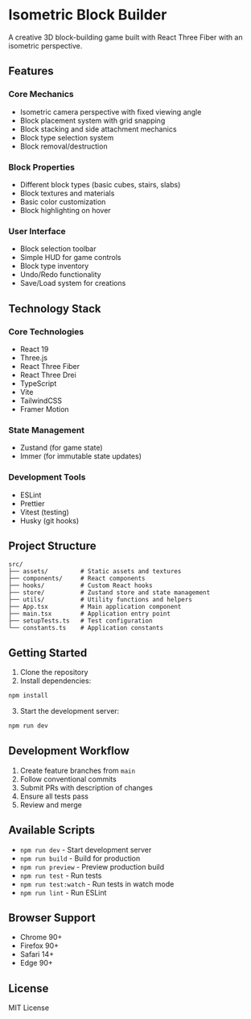 # Isometric Block Builder

A creative 3D block-building game built with React Three Fiber with an isometric perspective.

## Features

### Core Mechanics

- Isometric camera perspective with fixed viewing angle
- Block placement system with grid snapping
- Block stacking and side attachment mechanics
- Block type selection system
- Block removal/destruction

### Block Properties

- Different block types (basic cubes, stairs, slabs)
- Block textures and materials
- Basic color customization
- Block highlighting on hover

### User Interface

- Block selection toolbar
- Simple HUD for game controls
- Block type inventory
- Undo/Redo functionality
- Save/Load system for creations

## Technology Stack

### Core Technologies

- React 19
- Three.js
- React Three Fiber
- React Three Drei
- TypeScript
- Vite
- TailwindCSS
- Framer Motion

### State Management

- Zustand (for game state)
- Immer (for immutable state updates)

### Development Tools

- ESLint
- Prettier
- Vitest (testing)
- Husky (git hooks)

## Project Structure

```
src/
├── assets/         # Static assets and textures
├── components/     # React components
├── hooks/          # Custom React hooks
├── store/          # Zustand store and state management
├── utils/          # Utility functions and helpers
├── App.tsx         # Main application component
├── main.tsx        # Application entry point
├── setupTests.ts   # Test configuration
└── constants.ts    # Application constants
```

## Getting Started

1. Clone the repository
2. Install dependencies:

```bash
npm install
```

3. Start the development server:

```bash
npm run dev
```

## Development Workflow

1. Create feature branches from `main`
2. Follow conventional commits
3. Submit PRs with description of changes
4. Ensure all tests pass
5. Review and merge

## Available Scripts

- `npm run dev` - Start development server
- `npm run build` - Build for production
- `npm run preview` - Preview production build
- `npm run test` - Run tests
- `npm run test:watch` - Run tests in watch mode
- `npm run lint` - Run ESLint

## Browser Support

- Chrome 90+
- Firefox 90+
- Safari 14+
- Edge 90+

## License

MIT License
